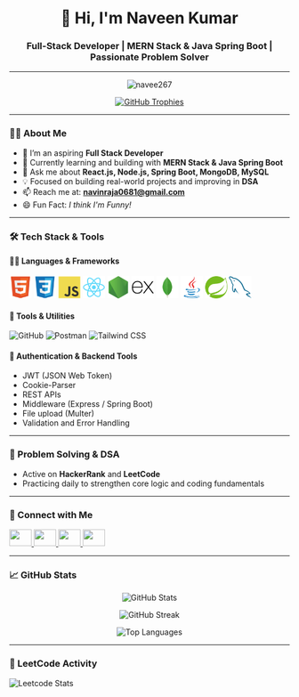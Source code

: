 <h1 align="center">👋 Hi, I'm Naveen Kumar</h1>
<h3 align="center">Full-Stack Developer | MERN Stack & Java Spring Boot | Passionate Problem Solver</h3>

---

<p align="center">
  <img src="https://komarev.com/ghpvc/?username=navee267&label=Profile%20views&color=0e75b6&style=flat" alt="navee267" />
</p>

<p align="center">
  <a href="https://github.com/ryo-ma/github-profile-trophy">
    <img src="https://github-profile-trophy.vercel.app/?username=navee267&theme=gruvbox&no-frame=true&margin-w=10&row=1" alt="GitHub Trophies" />
  </a>
</p>

---

### 🧑‍💻 About Me

- 🔭 I’m an aspiring **Full Stack Developer**
- 🌱 Currently learning and building with **MERN Stack & Java Spring Boot**
- 💬 Ask me about **React.js, Node.js, Spring Boot, MongoDB, MySQL**
- 💡 Focused on building real-world projects and improving in **DSA**
- 📫 Reach me at: **navinraja0681@gmail.com**
- 😄 Fun Fact: *I think I'm Funny!*

---

### 🛠️ Tech Stack & Tools

#### 👨‍💻 Languages & Frameworks

<p>
  <img src="https://raw.githubusercontent.com/devicons/devicon/master/icons/html5/html5-original.svg" width="40" height="40" alt="HTML" />
  <img src="https://raw.githubusercontent.com/devicons/devicon/master/icons/css3/css3-original.svg" width="40" height="40" alt="CSS" />
  <img src="https://raw.githubusercontent.com/devicons/devicon/master/icons/javascript/javascript-original.svg" width="40" height="40" alt="JavaScript" />
  <img src="https://raw.githubusercontent.com/devicons/devicon/master/icons/react/react-original.svg" width="40" height="40" alt="React" />
  <img src="https://raw.githubusercontent.com/devicons/devicon/master/icons/nodejs/nodejs-original.svg" width="40" height="40" alt="Node.js" />
  <img src="https://raw.githubusercontent.com/devicons/devicon/master/icons/express/express-original.svg" width="40" height="40" alt="Express.js" />
  <img src="https://raw.githubusercontent.com/devicons/devicon/master/icons/mongodb/mongodb-original.svg" width="40" height="40" alt="MongoDB" />
  <img src="https://raw.githubusercontent.com/devicons/devicon/master/icons/java/java-original.svg" width="40" height="40" alt="Java" />
  <img src="https://raw.githubusercontent.com/devicons/devicon/master/icons/spring/spring-original.svg" width="40" height="40" alt="Spring Boot" />
  <img src="https://raw.githubusercontent.com/devicons/devicon/master/icons/mysql/mysql-original.svg" width="40" height="40" alt="MySQL" />
</p>

#### 🧰 Tools & Utilities

<p>
  <img src="https://www.vectorlogo.zone/logos/github/github-icon.svg" width="40" height="40" alt="GitHub" />
  <img src="https://www.vectorlogo.zone/logos/getpostman/getpostman-ar21~bgwhite.svg" width="40" height="40" alt="Postman" />
  <img src="https://www.vectorlogo.zone/logos/tailwindcss/tailwindcss-ar21.svg" width="40" height="40" alt="Tailwind CSS" />
</p>

#### 🔐 Authentication & Backend Tools

- JWT (JSON Web Token)  
- Cookie-Parser  
- REST APIs  
- Middleware (Express / Spring Boot)  
- File upload (Multer)  
- Validation and Error Handling

---

### 🧠 Problem Solving & DSA

- Active on **HackerRank** and **LeetCode**
- Practicing daily to strengthen core logic and coding fundamentals

---

### 🔗 Connect with Me

<p>
  <a href="https://www.linkedin.com/in/n-naveen-kumar-b6a74a299" target="_blank">
    <img src="https://raw.githubusercontent.com/rahuldkjain/github-profile-readme-generator/master/src/images/icons/Social/linked-in-alt.svg" height="30" width="40" />
  </a>
  <a href="https://instagram.com/its_navee_n_34" target="_blank">
    <img src="https://raw.githubusercontent.com/rahuldkjain/github-profile-readme-generator/master/src/images/icons/Social/instagram.svg" height="30" width="40" />
  </a>
  <a href="https://www.hackerrank.com/naveen kumar n" target="_blank">
    <img src="https://raw.githubusercontent.com/rahuldkjain/github-profile-readme-generator/master/src/images/icons/Social/hackerrank.svg" height="30" width="40" />
  </a>
  <a href="https://leetcode.com/u/naveen_34/" target="_blank">
    <img src="https://upload.wikimedia.org/wikipedia/commons/1/19/LeetCode_logo_black.png" height="30" width="40" />
  </a>
</p>

---

### 📈 GitHub Stats

<p align="center">
  <img src="https://github-readme-stats.vercel.app/api?username=navee267&show_icons=true&locale=en" alt="GitHub Stats" />
</p>

<p align="center">
  <img src="https://github-readme-streak-stats.herokuapp.com/?user=navee267" alt="GitHub Streak" />
</p>

<p align="center">
  <img src="https://github-readme-stats.vercel.app/api/top-langs/?username=navee267&layout=compact&theme=default" alt="Top Languages" />
</p>

---

### 🧩 LeetCode Activity

<p align="left">
  <img src="https://leetcard.jacoblin.cool/naveen_34?theme=light&font=Baloo&extension=null" alt="Leetcode Stats" />
</p>
